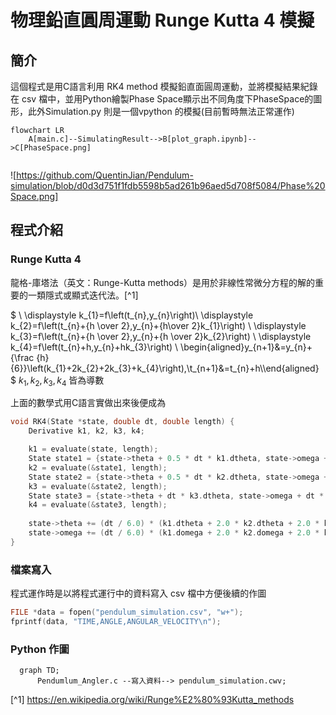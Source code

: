# 物理鉛直圓周運動 Runge Kutta 4 模擬
## 簡介
這個程式是用C語言利用 RK4 method 模擬鉛直面圓周運動，並將模擬結果紀錄在 csv 檔中，並用Python繪製Phase Space顯示出不同角度下PhaseSpace的圖形，此外Simulation.py 則是一個vpython 的模擬(目前暫時無法正常運作)
``` mermaid
flowchart LR
    A[main.c]--SimulatingResult-->B[plot_graph.ipynb]-->C[PhaseSpace.png]
  
```

![https://github.com/QuentinJian/Pendulum-simulation/blob/d0d3d751f1fdb5598b5ad261b96aed5d708f5084/Phase%20Space.png]

## 程式介紹
### Runge Kutta 4

龍格-庫塔法（英文：Runge-Kutta methods）是用於非線性常微分方程的解的重要的一類隱式或顯式迭代法。[^1]

$
\\ \displaystyle k_{1}=f\left(t_{n},y_{n}\right)\\ \displaystyle k_{2}=f\left(t_{n}+{h \over 2},y_{n}+{h\over 2}k_{1}\right)
\\ \displaystyle k_{3}=f\left(t_{n}+{h \over 2},y_{n}+{h \over 2}k_{2}\right)
\\ \displaystyle k_{4}=f\left(t_{n}+h,y_{n}+hk_{3}\right)
\\ 
\begin{aligned}y_{n+1}&=y_{n}+{\frac {h}{6}}\left(k_{1}+2k_{2}+2k_{3}+k_{4}\right),\\t_{n+1}&=t_{n}+h\\\end{aligned}
$
$k_1, k_2, k_3, k_4$ 皆為導數

上面的數學式用C語言實做出來後便成為
```c
void RK4(State *state, double dt, double length) {
    Derivative k1, k2, k3, k4;

    k1 = evaluate(state, length);
    State state1 = {state->theta + 0.5 * dt * k1.dtheta, state->omega + 0.5 * dt * k1.domega};
    k2 = evaluate(&state1, length);
    State state2 = {state->theta + 0.5 * dt * k2.dtheta, state->omega + 0.5 * dt * k2.domega};
    k3 = evaluate(&state2, length);
    State state3 = {state->theta + dt * k3.dtheta, state->omega + dt * k3.domega};
    k4 = evaluate(&state3, length);
    
    state->theta += (dt / 6.0) * (k1.dtheta + 2.0 * k2.dtheta + 2.0 * k3.dtheta + k4.dtheta);
    state->omega += (dt / 6.0) * (k1.domega + 2.0 * k2.domega + 2.0 * k3.domega + k4.domega);
}
```

### 檔案寫入
程式運作時是以將程式運行中的資料寫入 csv 檔中方便後續的作圖
``` c
FILE *data = fopen("pendulum_simulation.csv", "w+");
fprintf(data, "TIME,ANGLE,ANGULAR_VELOCITY\n");
```
### Python 作圖

```mermaid
  graph TD;
      Pendumlum_Angler.c --寫入資料--> pendulum_simulation.cwv;
```

[^1] https://en.wikipedia.org/wiki/Runge%E2%80%93Kutta_methods
